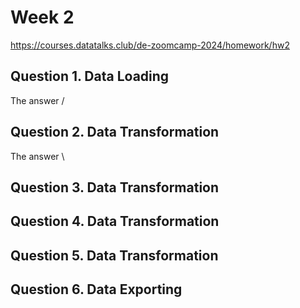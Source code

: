# Week 2 
https://courses.datatalks.club/de-zoomcamp-2024/homework/hw2
## Question 1. Data Loading
The answer /

## Question 2. Data Transformation
The answer \
## Question 3. Data Transformation

## Question 4. Data Transformation

## Question 5. Data Transformation

## Question 6. Data Exporting
